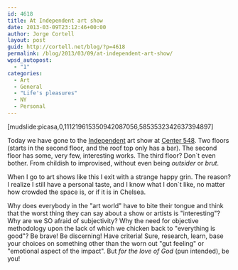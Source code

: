 ```yaml
---
id: 4618
title: At Independent art show
date: 2013-03-09T23:12:46+00:00
author: Jorge Cortell
layout: post
guid: http://cortell.net/blog/?p=4618
permalink: /blog/2013/03/09/at-independent-art-show/
wpsd_autopost:
  - "1"
categories:
  - Art
  - General
  - "Life's pleasures"
  - NY
  - Personal
---
```

[mudslide:picasa,0,111219615350942087056,5853532342637394897]

Today we have gone to the <a title="http://independentnewyork.com" href="http://independentnewyork.com" target="_blank">Independent</a> art show at <a title="http://www.center548.com" href="http://www.center548.com" target="_blank">Center 548</a>. Two floors (starts in the second floor, and the roof top only has a bar). The second floor has some, very few, interesting works. The third floor? Don`t even bother. From childish to improvised, without even being _outsider_ or _brut_.

When I go to art shows like this I exit with a strange happy grin. The reason? I realize I still have a personal taste, and I know what I don`t like, no matter how crowded the space is, or if it is in Chelsea.

Why does everybody in the "art world" have to bite their tongue and think that the worst thing they can say about a show or artists is "interesting"? Why are we SO afraid of subjectivity? Why the need for objective methodology upon the lack of which we chicken back to "everything is good"? Be brave! Be discerning! Have criteria! Sure, research, learn, base your choices on something other than the worn out "gut feeling" or "emotional aspect of the impact". But _for the love of God_ (pun intended), be you!